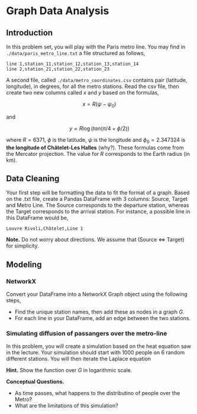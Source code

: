 # Graph Data Analysis

## Introduction

In this problem set, you will play with the Paris metro line. You may find in ```./data/paris_metro_line.txt``` a file structured as follows,

```
line 1,station_11,station_12,station_13,station_14
line 2,station_21,station_22,station_23
```

A second file, called ```./data/metro_coordinates.csv``` contains pair (latitude, longitude), in degrees, for all the metro stations. Read the csv file, then create two new columns called $x$ and $y$ based on the formulas,

$$x = R (\psi - \psi_{0})$$

and

$$y = R \log ( tan(\pi / 4 + \phi / 2) )$$

where $R = 6371$, $\phi$ is the latitude, $\psi$ is the longitude and $\phi_{0} = 2.347324$ is __the longitude of Châtelet-Les Halles__ (why?). These formulas come from the Mercator projection. The value for $R$ corresponds to the Earth radius (in km). 

## Data Cleaning

Your first step will be formatting the data to fit the format of a graph. Based on the .txt file, create a Pandas DataFrame with 3 columns: Source, Target and Metro Line. The Source corresponds to the departure station, whereas the Target corresponds to the arrival station. For instance, a possible line in this DataFrame would be,

```
Louvre Rivoli,Châtelet,Line 1
```

__Note.__ Do not worry about directions. We assume that (Source $\iff$ Target) for simplicity.

## Modeling

### NetworkX

Convert your DataFrame into a NetworkX Graph object using the following steps,

- Find the unique station names, then add these as nodes in a graph $G$.
- For each line in your DataFrame, add an edge between the two stations.

### Simulating diffusion of passangers over the metro-line

In this problem, you will create a simulation based on the heat equation saw in the lecture. Your simulation should start with 1000 people on 6 random different stations. You will then iterate the Laplace equation

__Hint.__ Show the function over $G$ in logarithmic scale.

__Conceptual Questions.__

- As time passes, what happens to the distributino of people over the Metro?
- What are the limitations of this simulation?